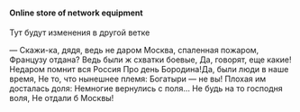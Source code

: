 #### Online store of network equipment
Тут будут изменения в другой ветке

— Скажи-ка, дядя, ведь не даром
Москва, спаленная пожаром,
Французу отдана?
Ведь были ж схватки боевые,
Да, говорят, еще какие!
Недаром помнит вся Россия
Про день Бородина!Да, были люди в наше время,
Не то, что нынешнее племя:
Богатыри — не вы!
Плохая им досталась доля:
Немногие вернулись с поля…
Не будь на то господня воля,
Не отдали б Москвы!